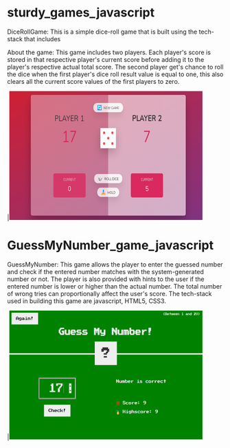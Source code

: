 # sturdy_games_javascript

DiceRollGame: This is a simple dice-roll game that is built using the tech-stack that includes 

About the game: This game includes two players. Each player's score is stored in that respective player's current score before adding it to the player's respective actual total score.
The second player get's chance to roll the dice when the first player's dice roll result value is equal to one, this also clears all the current score values of the first players to zero.

|<img src="GameScreenShot.png" width="450" height="300" >


# GuessMyNumber_game_javascript

GuessMyNumber: This game allows the player to enter the guessed number and check if the entered number matches with the system-generated number or not.
The player is also provided with hints to the user if the entered number is lower or higher than the actual number. The total number of wrong tries can proportionally
affect the user's score. 
The tech-stack used in building this game are javascript, HTML5, CSS3.

|<img src="GuessNumber.png" width="450" height="300" >
